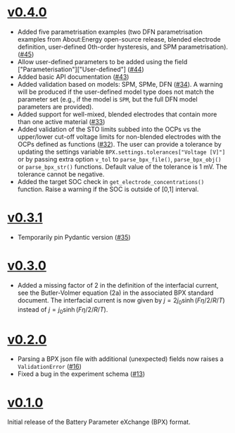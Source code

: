# [v0.4.0](https://github.com/FaradayInstitution/BPX/releases/tag/v0.4.0)

- Added five parametrisation examples (two DFN parametrisation examples from About:Energy open-source release, blended electrode definition, user-defined 0th-order hysteresis, and SPM parametrisation). ([#45](https://github.com/FaradayInstitution/BPX/pull/45))
- Allow user-defined parameters to be added using the field ["Parameterisation"]["User-defined"] ([#44](https://github.com/pybamm-team/BPX/pull/44))
- Added basic API documentation ([#43](https://github.com/FaradayInstitution/BPX/pull/43))
- Added validation based on models: SPM, SPMe, DFN ([#34](https://github.com/pybamm-team/BPX/pull/34)). A warning will be produced if the user-defined model type does not match the parameter set (e.g., if the model is `SPM`, but the full DFN model parameters are provided).
- Added support for well-mixed, blended electrodes that contain more than one active material ([#33](https://github.com/pybamm-team/BPX/pull/33))
- Added validation of the STO limits subbed into the OCPs vs the upper/lower cut-off voltage limits for non-blended electrodes with the OCPs defined as functions ([#32](https://github.com/FaradayInstitution/BPX/pull/32)). The user can provide a tolerance by updating the settings variable `BPX.settings.tolerances["Voltage [V]"]` or by passing extra option `v_tol` to `parse_bpx_file()`, `parse_bpx_obj()` or `parse_bpx_str()` functions. Default value of the tolerance is 1 mV. The tolerance cannot be negative.
- Added the target SOC check in `get_electrode_concentrations()` function. Raise a warning if the SOC is outside of [0,1] interval.

# [v0.3.1](https://github.com/FaradayInstitution/BPX/releases/tag/v0.3.1)

- Temporarily pin Pydantic version ([#35](https://github.com/FaradayInstitution/BPX/pull/35))

# [v0.3.0](https://github.com/pybamm-team/BPX/releases/tag/v0.3.0)

- Added a missing factor of 2 in the definition of the interfacial current, see the Butler-Volmer equation (2a) in the associated BPX standard document. The interfacial current is now given by $j=2j_0\sinh(F\eta/2/R/T)$ instead of $j=j_0\sinh(F\eta/2/R/T)$.

# [v0.2.0](https://github.com/FaradayInstitution/BPX/releases/tag/v0.2.0)

- Parsing a BPX json file with additional (unexpected) fields now raises a `ValidationError` ([#16](https://github.com/FaradayInstitution/BPX/pull/16))
- Fixed a bug in the experiment schema ([#13](https://github.com/FaradayInstitution/BPX/pull/13))

# [v0.1.0](https://github.com/FaradayInstitution/BPX/releases/tag/v0.1.0)

Initial release of the Battery Parameter eXchange (BPX) format.
